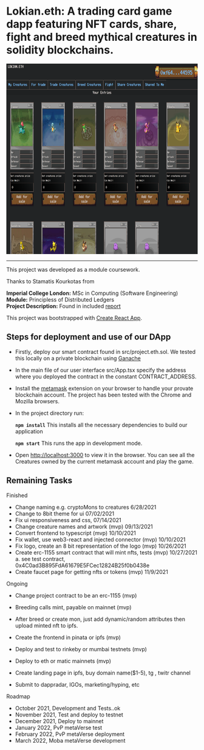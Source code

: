 # Lokian.eth: A trading card game dapp featuring NFT cards, share, fight and breed mythical creatures in solidity blockchains.

<!-- <img src="./screenshots/fighting_tab.png" alt="" width="1000em" height="500em">
 -->
 <img src="./screenshots/project.eth.ss2.png" alt="" width="1000em" height="500em">

***

This project was developed as a module coursework.

Thanks to Stamatis Kourkotas from

**Imperial College London:** MSc in Computing (Software Engineering)<br />
**Module:** Principless of Distributed Ledgers<br />
**Project Description:** Found in included [report](./report.pdf)<br />

This project was bootstrapped with [Create React App](https://github.com/facebook/create-react-app).

## Steps for deployment and use of our DApp

- Firstly, deploy our smart contract found in src/project.eth.sol. We tested this locally on a private blockchain using [Ganache](https://www.trufflesuite.com/ganache)
- In the main file of our user interface src/App.tsx specify the address where you deployed the contract in the constant CONTRACT_ADDRESS.
- Install the [metamask](https://metamask.io/) extension on your browser to handle your provate blockchain account. The project has been tested with the Chrome and Mozilla browsers.
- In the project directory run:

    **`npm install`** This installs all the necessary dependencies to build our application
    
    **`npm start`** This runs the app in development mode.<br />

- Open [http://localhost:3000](http://localhost:3000) to view it in the browser. You can see all the Creatures owned by the current metamask account and play the game.

## Remaining Tasks

Finished
- Change naming e.g. cryptoMons to creatures 6/28/2021
- Change to 8bit theme for ui 07/02/2021
- Fix ui responsiveness and css, 07/14/2021
- Change creature names and artwork (mvp) 09/13/2021
- Convert frontend to typescript (mvp) 10/10/2021
- Fix wallet, use web3-react and injected connector (mvp) 10/10/2021
- Fix logo, create an 8 bit representation of the logo (mvp) 10/26/2021
- Create erc-1155 smart contract that will mint nfts, tests (mvp) 10/27/2021
    a. see test contract, 0x4C0ad3B895FdA61679E5FCec12824B25f0b0438e
- Create faucet page for getting nfts or tokens (mvp) 11/9/2021

Ongoing
- Change project contract to be an erc-1155 (mvp)
- Breeding calls mint, payable on mainnet (mvp)
- After breed or create mon, just add dynamic/random attributes then upload 
  minted nft to ipfs.
- Create the frontend in pinata or ipfs (mvp)
- Deploy and test to rinkeby or mumbai testnets (mvp)
- Deploy to eth or matic mainnets (mvp)

- Create landing page in ipfs, buy domain name($1-5), tg , twitr channel
- Submit to dappradar, IGOs, marketing/hyping, etc 

Roadmap
- October 2021, Development and Tests..ok
- November 2021, Test and deploy to testnet
- December 2021, Deploy to mainnet
- January 2022, PvP metaVerse test
- February 2022, PvP metaVerse deployment
- March 2022, Moba metaVerse development


